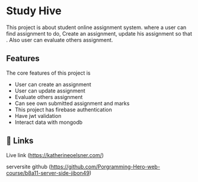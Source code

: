# Study Hive 

This project is about student online assignment system. where a user can find assignment to do, Create an assignment, update his assignment so that . Also user can evaluate others assignment.


## Features
The core features of this project is

- User can create an assignment
- User can update assignment
- Evaluate others assignment
- Can see own submitted assignment and marks
- This project has firebase authentication
- Have jwt validation
- Interact data with mongodb


## 🔗 Links
Live link
(https://katherineoelsner.com/)

serversite github
(https://github.com/Porgramming-Hero-web-course/b8a11-server-side-jibon49)